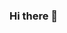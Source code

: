 ### Hi there 👋
<!-- ![header](https://capsule-render.vercel.app/api?type=cylinder&color=auto&height=200&section=header&text=AYeongLee&fontSize=90&animation=blink)


[![Anurag's github stats](https://github-readme-stats.vercel.app/api?username=dgh03207)](https://github.com/anuraghazra/github-readme-stats)


 [![Gmail Badge](https://img.shields.io/badge/Gmail-d14836?style=flat-square&logo=Gmail&logoColor=white&link=mailto:snugyun01@gmail.com)](mailto:dgh03207@gmail.com)
 -->

 
<!--
**dgh03207/dgh03207** is a ✨ _special_ ✨ repository because its `README.md` (this file) appears on your GitHub profile.

Here are some ideas to get you started:

- 🔭 I’m currently working on ...
- 🌱 I’m currently learning ...
- 👯 I’m looking to collaborate on ...
- 🤔 I’m looking for help with ...
- 💬 Ask me about ...
- 📫 How to reach me: ...
- 😄 Pronouns: ...
- ⚡ Fun fact: ...
-->

